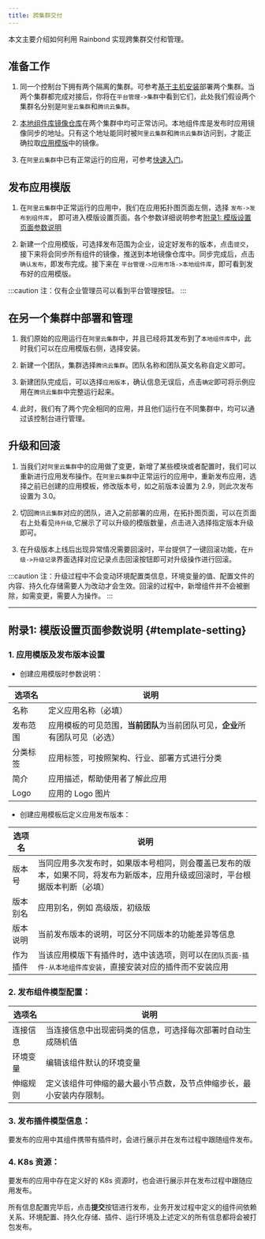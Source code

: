 ```yaml
---
title: 跨集群交付
---
```


本文主要介绍如何利用 Rainbond 实现跨集群交付和管理。

## 准备工作

1. 同一个控制台下拥有两个隔离的集群。可参考[基于主机安装](/docs/installation/install-with-ui/)部署两个集群。当两个集群都完成对接后，你将在`平台管理->集群`中看到它们，此处我们假设两个集群名分别是`阿里云集群`和`腾讯云集群`。

2. [本地组件库镜像仓库](/docs/use-manual/enterprise-manage/enterprise-settings/base/component-registry)在两个集群中均可正常访问。本地组件库是发布时应用镜像同步的地址。只有这个地址能同时被`阿里云集群`和`腾讯云集群`访问到，才能正确拉取[应用模版](/docs/delivery/delivery-model#rainbond-application-template)中的镜像。

3. 在`阿里云集群`中已有正常运行的应用，可参考[快速入门](/docs/quick-start/getting-started)。

## 发布应用模版

1. 在`阿里云集群`中正常运行的应用中，我们在应用拓扑图页面左侧，选择 `发布->发布到组件库`， 即可进入模版设置页面。各个参数详细说明参考[附录1: 模版设置页面参数说明](/docs/delivery/multi-environment/multi-cluster#template-setting)

2. 新建一个应用模版，可选择发布范围为企业，设定好发布的版本，点击`提交`，接下来将会同步所有组件的镜像，推送到本地镜像仓库中。同步完成后，点击`确认发布`，即发布完成。接下来在 `平台管理->应用市场->本地组件库`，即可看到发布好的应用模版。

:::caution
注：仅有企业管理员可以看到平台管理按钮。
:::

## 在另一个集群中部署和管理

1. 我们原始的应用运行在`阿里云集群`中，并且已经将其发布到了`本地组件库`中，此时我们可以在应用模版右侧，选择安装。

2. 新建一个团队，集群选择`腾讯云集群`。团队名称和团队英文名称自定义即可。

3. 新建团队完成后，可以选择`应用版本`，确认信息无误后，点击`确定`即可将示例应用在`腾讯云集群`中完整运行起来。

4. 此时，我们有了两个完全相同的应用，并且他们运行在不同集群中，均可以通过该控制台进行管理。

## 升级和回滚

1. 当我们对`阿里云集群`中的应用做了变更，新增了某些模块或者配置时，我们可以重新进行应用发布操作。在`阿里云集群`中正常运行的应用中，重新发布应用，选择之前已创建的应用模板，修改版本号，如之前版本设置为 2.9，则此次发布设置为 3.0。

2. 切回`腾讯云集群`对应的团队，进入之前部署的应用，在拓扑图页面，可以在页面右上处看见`待升级`,它展示了可以升级的模版数量，点击进入选择指定版本升级即可。

3. 在升级版本上线后出现异常情况需要回滚时，平台提供了一键回滚功能，在`升级->升级记录`界面选择对应记录点击回滚按钮即可对升级操作进行回滚。

:::caution
注：升级过程中不会变动环境配置类信息，环境变量的值、配置文件的内容、持久化存储需要人为改动才会生效。回滚的过程中，新增组件并不会被删除，如需变更，需要人为操作。
:::

---

## 附录1: 模版设置页面参数说明 {#template-setting}

### 1. 应用模版及发布版本设置

- 创建应用模版时参数说明：

| 选项名   | 说明                                                                         |
| -------- | ---------------------------------------------------------------------------- |
| 名称     | 定义应用名称（必填）                                                         |
| 发布范围 | 应用模板的可见范围，**当前团队**为当前团队可见，**企业**所有团队可见（必选） |
| 分类标签 | 应用标签，可按照架构、行业、部署方式进行分类                                 |
| 简介     | 应用描述，帮助使用者了解此应用                                               |
| Logo     | 应用的 Logo 图片                                                             |

- 创建应用模板后定义应用发布版本：

| 选项名   | 说明                                                                                                                           |
| -------- | ------------------------------------------------------------------------------------------------------------------------------ |
| 版本号   | 当同应用多次发布时，如果版本号相同，则会覆盖已发布的版本，如果不同，将发布为新版本，应用升级或回滚时，平台根据版本判断（必填） |
| 版本别名 | 应用别名，例如 高级版，初级版                                                                                                  |
| 版本说明 | 当前发布版本的说明，可区分不同版本的功能差异等信息                                                                             |
| 作为插件 | 当该应用模版下有插件时，选中该选项，则可以在`团队页面-插件-从本地组件库安装`，直接安装对应的插件而不安装应用                             |

### 2. 发布组件模型配置：

| 选项名   | 说明                                                                 |
| -------- | -------------------------------------------------------------------- |
| 连接信息 | 当连接信息中出现密码类的信息，可选择每次部署时自动生成随机值         |
| 环境变量 | 编辑该组件默认的环境变量                                             |
| 伸缩规则 | 定义该组件可伸缩的最大最小节点数，及节点伸缩步长，最小安装内存限制。 |

### 3. 发布插件模型信息：

要发布的应用中其组件携带有插件时，会进行展示并在发布过程中跟随组件发布。

### 4. K8s 资源：

要发布的应用中存在定义好的 K8s 资源时，也会进行展示并在发布过程中跟随应用发布。

所有信息配置完毕后，点击**提交**按钮进行发布，业务开发过程中定义的组件间依赖关系、环境配置、持久化存储、插件、运行环境及上述定义的所有信息都将会被打包发布。
